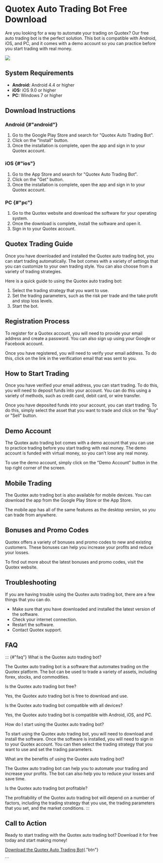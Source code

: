 # Quotex Auto Trading Bot Free Download

Are you looking for a way to automate your trading on Quotex? Our free
auto trading bot is the perfect solution. This bot is compatible with
Android, iOS, and PC, and it comes with a demo account so you can
practice before you start trading with real money.

[![](https://static.quotex.io/files/4_en/300_250.jpg)](https://traff.sbs/brokerqxlid)

## System Requirements

-   **Android:** Android 4.4 or higher
-   **iOS:** iOS 9.0 or higher
-   **PC:** Windows 7 or higher

## Download Instructions

### Android {#"android"}

1.  Go to the Google Play Store and search for "Quotex Auto Trading
    Bot".
2.  Click on the "Install" button.
3.  Once the installation is complete, open the app and sign in to your
    Quotex account.

### iOS {#"ios"}

1.  Go to the App Store and search for "Quotex Auto Trading Bot".
2.  Click on the "Get" button.
3.  Once the installation is complete, open the app and sign in to your
    Quotex account.

### PC {#"pc"}

1.  Go to the Quotex website and download the software for your
    operating system.
2.  Once the download is complete, install the software and open it.
3.  Sign in to your Quotex account.

## Quotex Trading Guide

Once you have downloaded and installed the Quotex auto trading bot, you
can start trading automatically. The bot comes with a variety of
settings that you can customize to your own trading style. You can also
choose from a variety of trading strategies.

Here is a quick guide to using the Quotex auto trading bot:

1.  Select the trading strategy that you want to use.
2.  Set the trading parameters, such as the risk per trade and the take
    profit and stop loss levels.
3.  Start the bot.

## Registration Process

To register for a Quotex account, you will need to provide your email
address and create a password. You can also sign up using your Google or
Facebook account.

Once you have registered, you will need to verify your email address. To
do this, click on the link in the verification email that was sent to
you.

## How to Start Trading

Once you have verified your email address, you can start trading. To do
this, you will need to deposit funds into your account. You can do this
using a variety of methods, such as credit card, debit card, or wire
transfer.

Once you have deposited funds into your account, you can start trading.
To do this, simply select the asset that you want to trade and click on
the "Buy" or "Sell" button.

## Demo Account

The Quotex auto trading bot comes with a demo account that you can use
to practice trading before you start trading with real money. The demo
account is funded with virtual money, so you can\'t lose any real money.

To use the demo account, simply click on the "Demo Account" button
in the top right corner of the screen.

## Mobile Trading

The Quotex auto trading bot is also available for mobile devices. You
can download the app from the Google Play Store or the App Store.

The mobile app has all of the same features as the desktop version, so
you can trade from anywhere.

## Bonuses and Promo Codes

Quotex offers a variety of bonuses and promo codes to new and existing
customers. These bonuses can help you increase your profits and reduce
your losses.

To find out more about the latest bonuses and promo codes, visit the
Quotex website.

## Troubleshooting

If you are having trouble using the Quotex auto trading bot, there are a
few things that you can do.

-   Make sure that you have downloaded and installed the latest version
    of the software.
-   Check your internet connection.
-   Restart the software.
-   Contact Quotex support.

## FAQ

::: {#"faq"}
What is the Quotex auto trading bot?

The Quotex auto trading bot is a software that automates trading on the
Quotex platform. The bot can be used to trade a variety of assets,
including forex, stocks, and commodities.

Is the Quotex auto trading bot free?

Yes, the Quotex auto trading bot is free to download and use.

Is the Quotex auto trading bot compatible with all devices?

Yes, the Quotex auto trading bot is compatible with Android, iOS, and
PC.

How do I start using the Quotex auto trading bot?

To start using the Quotex auto trading bot, you will need to download
and install the software. Once the software is installed, you will need
to sign in to your Quotex account. You can then select the trading
strategy that you want to use and set the trading parameters.

What are the benefits of using the Quotex auto trading bot?

The Quotex auto trading bot can help you to automate your trading and
increase your profits. The bot can also help you to reduce your losses
and save time.

Is the Quotex auto trading bot profitable?

The profitability of the Quotex auto trading bot will depend on a number
of factors, including the trading strategy that you use, the trading
parameters that you set, and the market conditions.
:::

## Call to Action

Ready to start trading with the Quotex auto trading bot? Download it for
free today and start making money!

[Download the Quotex Auto Trading
Bot](\%22https://traff.sbs/brokerqxlid\%22){."btn"}

\`\`\`

